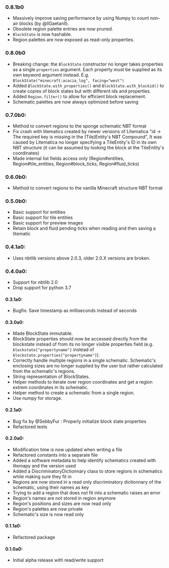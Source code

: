 ### 0.8.1b0
* Massively improve saving performance by using Numpy to count non-air blocks (by @llGaetanll).
* Obsolete region palette entries are now pruned.
* `BlockState` is now hashable.
* Region palettes are now exposed as read-only properties.

### 0.8.0b0
* Breaking change: the `BlockState` constructor no longer takes properties as a single `properties` argument.
Each property must be supplied as its own keyword argument instead.
E.g. `BlockState("minecraft:acacia_log", facing="west")`
* Added `BlockState.with_properties()` and `BlockState.with_blockid()` to create copies of block states
but with different ids and properties.
* Added `Region.filter()` to allow for efficient block replacement.
* Schematic palettes are now always optimized before saving

### 0.7.0b0:
* Method to convert regions to the sponge schematic NBT format
* Fix crash with litematics created by newer versions of Litematica "id -> The required key is missing in the (Tile)Entity's NBT Compound",
It was caused by Litematica no longer specifying a TileEntity's ID in its own NBT structure
(it can be assumed by looking the block at the TileEntity's coordinates)
* Made internal list fields access only (Region#entities, Region#tile_entities, Region#block_ticks, Region#fluid_ticks)

### 0.6.0b0:
* Method to convert regions to the vanilla Minecraft structure NBT format

### 0.5.0b0:
* Basic support for entities
* Basic support for tile entities
* Basic support for preview images
* Retain block and fluid pending ticks when reading and then saving a litematic

### 0.4.1a0:
* Uses nbtlib versions above 2.0.3, older 2.0.X versions are broken.

### 0.4.0a0:
*  Support for nbtlib 2.0
*  Drop support for python 3.7

#### 0.3.1a0:
 * Bugfix: Save timestamp as milliseconds instead of seconds

#### 0.3.0a0:
 * Made BlockState immutable.
 * BlockState properties should now be accessed directly from the blockstate instead of from its no longer visible properties field (e.g. `blockstate["propertyname"]` instead of `blockstate.properties["propertyname"]`).
 * Correctly handle multiple regions in a single schematic. Schematic's enclosing sizes are no longer supplied by the user but rather calculated from the schematic's regions.
 * String representation of BlockStates.
 * Helper methods to iterate over region coordinates and get a region extrem coordinates in its schematic.
 * Helper method to create a schematic from a single region.
 * Use numpy for storage.

#### 0.2.1a0:
* Bug fix by @SebbyFur : Properly initialize block state properties
* Refactored tests

#### 0.2.0a0:
* Modification time is now updated when writing a file
* Refactored constants into a separate file
* Added a software metadata to help identify schematics created with litemapy and the version used
* Added a DiscriminatoryDictionnary class to store regions in schematics while making sure they fit in
* Regions are now stored in a read only discriminatory dictionnary of the schematic, using their names as key
* Trying to add a region that does not fit into a schematic raises an error
* Region's names are not stored in region anymore
* Region's positions and sizes are now read only
* Region's palettes are now private
* Schematic's size is now read only

#### 0.1.1a0:
* Refactored package

#### 0.1.0a0:
* Initial alpha release with read/write support
	
